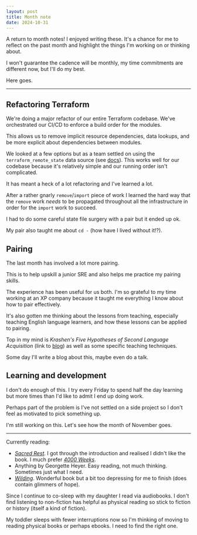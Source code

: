 ```yaml
---
layout: post
title: Month note
date: 2024-10-31
---
```


A return to month notes! I enjoyed writing these. It's a chance for me to reflect on the past month and highlight the things I'm working on or thinking about.

I won't guarantee the cadence will be monthly, my time commitments are different now, but I'll do my best.

Here goes.

--------

## Refactoring Terraform

We're doing a major refactor of our entire Terraform codebase. We've orchestrated our CI/CD to enforce a build order for the modules. 

This allows us to remove implicit resource dependencies, data lookups, and be more explicit about dependencies between modules.

We looked at a few options but as a team settled on using the `terraform_remote_state` data source (see [docs](https://developer.hashicorp.com/terraform/language/state/remote-state-data)). This works well for our codebase because it's relatively simple and our running order isn't complicated.

It has meant a heck of a lot refactoring and I've learned a lot.

After a rather gnarly `remove`/`import` piece of work I learned the hard way that the `remove` work _needs_ to be propagated throughout all the infrastructure in order for the `import` work to succeed.

I had to do some careful state file surgery with a pair but it ended up ok.

My pair also taught me about `cd -` (how have I lived without it!?).

## Pairing

The last month has involved a lot more pairing. 

This is to help upskill a junior SRE and also helps me practice my pairing skills.

The experience has been useful for us both. I'm so grateful to my time working at an XP company because it taught me everything I know about how to pair effectively.

It's also gotten me thinking about the lessons from teaching, especially teaching English language learners, and how these lessons can be applied to pairing.

Top in my mind is _Krashen's Five Hypotheses of Second Language Acquisition_ (link to [blog](https://beelinguapp.com/blog/stephen-krashens-five-hypotheses-of-second-language-acquisition)) as well as some specific teaching techniques.

Some day I'll write a blog about this, maybe even do a talk.

## Learning and development

I don't do enough of this. I try every Friday to spend half the day learning but more times than I'd like to admit I end up doing work.

Perhaps part of the problem is I've not settled on a side project so I don't feel as motivated to pick something up.

I'm still working on this. Let's see how the month of November goes.

---------------

Currently reading:

* [_Sacred Rest_](https://www.amazon.co.uk/Sacred-Rest-Recover-Energy-Restore/dp/1478921676). I got through the introduction and realised I didn't like the book. I much prefer [_4000 Weeks_](https://www.amazon.co.uk/Four-Thousand-Weeks-Time-How/dp/1847924018).
* Anything by Georgette Heyer. Easy reading, not much thinking. Sometimes just what I need.
* [_Wilding_](https://www.amazon.co.uk/Wilding-Return-Nature-British-Farm/dp/1509805109). Wonderful book but a bit too depressing for me to finish (does contain glimmers of hope).

Since I continue to co-sleep with my daughter I read via audiobooks. I don't find listening to non-fiction has helpful as physical reading so stick to fiction or history (itself a kind of fiction).

My toddler sleeps with fewer interruptions now so I'm thinking of moving to reading physical books or perhaps ebooks. I need to find the right one.